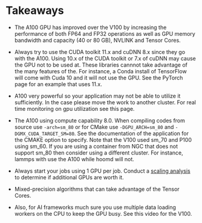 # Takeaways

* The A100 GPU has improved over the V100 by increasing the performance of both FP64 and FP32 operations as well as GPU memory bandwidth and capacity (40 or 80 GB), NVLINK and Tensor Cores.

* Always try to use the CUDA toolkit 11.x and cuDNN 8.x since they go with the A100. Using 10.x of the CUDA toolkit or 7.x of cuDNN may cause the GPU not to be used at. These libraries cannnot take advantage of the many features of the. For instance, a Conda install of TensorFlow will come with Cuda 10 and it will not use the GPU. See the PyTorch page for an example that uses 11.x.

* A100 very powerful so your application may not be able to utilize it sufficiently. In the case please move the work to another cluster. For real time monitoring on gpu utilization see this page.

* The A100 using compute capability 8.0. When compiling codes from source use `-arch=sm_80` or for CMake use `-DGPU_ARCH=sm_80` and `-DGMX_CUDA_TARGET_SM=80`. See the documentation of the application for the CMAKE option to specify. Note that the V100 used sm_70 and P100 using sm_60. If you are using a container from NGC that does not support sm_80 then consider using a different cluster. For instance, lammps with use the A100 while hoomd will not.

* Always start your jobs using 1 GPU per job. Conduct a [scaling analysis](https://researchcomputing.princeton.edu/support/knowledge-base/scaling-analysis) to determine if additional GPUs are worth it.

* Mixed-precision algorithms that can take advantage of the Tensor Cores.

* Also, for AI frameworks much sure you use multiple data loading workers on the CPU to keep the GPU busy. See this video for the V100.
